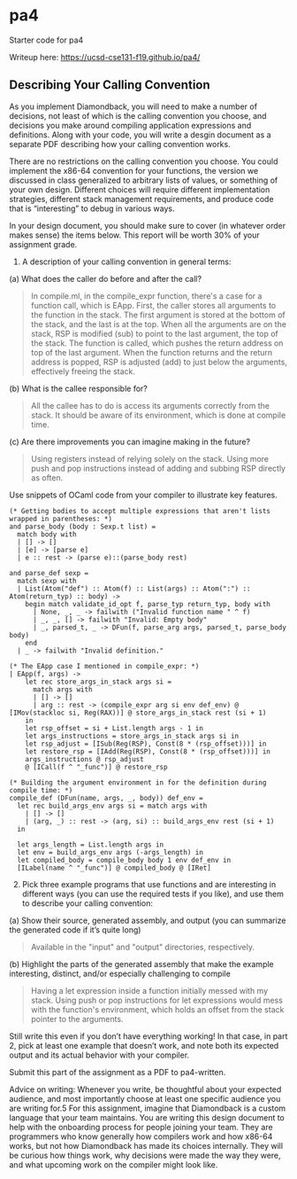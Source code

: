 # pa4
Starter code for pa4

Writeup here:
https://ucsd-cse131-f19.github.io/pa4/

## Describing Your Calling Convention
As you implement Diamondback, you will need to make a number of decisions, not least of which is the calling convention you choose, and decisions you make around compiling application expressions and definitions. Along with your code, you will write a desgin document as a separate PDF describing how your calling convention works.

There are no restrictions on the calling convention you choose. You could implement the x86-64 convention for your functions, the version we discussed in class generalized to arbitrary lists of values, or something of your own design. Different choices will require different implementation strategies, different stack management requirements, and produce code that is “interesting” to debug in various ways.

In your design document, you should make sure to cover (in whatever order makes sense) the items below. This report will be worth 30% of your assignment grade.
1. A description of your calling convention in general terms:

(a) What does the caller do before and after the call?
> In compile.ml, in the compile_expr function, there's a case for a function call, which is EApp. First, the caller stores all arguments to the function in the stack. The first argument is stored at the bottom of the stack, and the last is at the top. When all the arguments are on the stack, RSP is modified (sub) to point to the last argument, the top of the stack. The function is called, which pushes the return address on top of the last argument. When the function returns and the return address is popped, RSP is adjusted (add) to just below the arguments, effectively freeing the stack.

(b) What is the callee responsible for?
> All the callee has to do is access its arguments correctly from the stack. It should be aware of its environment, which is done at compile time.

(c) Are there improvements you can imagine making in the future?
> Using registers instead of relying solely on the stack. Using more push and pop instructions instead of adding and subbing RSP directly as often.

Use snippets of OCaml code from your compiler to illustrate key features.
```
(* Getting bodies to accept multiple expressions that aren't lists wrapped in parentheses: *)
and parse_body (body : Sexp.t list) =
  match body with
  | [] -> []
  | [e] -> [parse e]
  | e :: rest -> (parse e)::(parse_body rest)

and parse_def sexp =
  match sexp with
  | List(Atom("def") :: Atom(f) :: List(args) :: Atom(":") :: Atom(return_typ) :: body) ->
    begin match validate_id_opt f, parse_typ return_typ, body with
      | None, _, _ -> failwith ("Invalid function name " ^ f)
      | _, _, [] -> failwith "Invalid: Empty body"
      | _, parsed_t, _ -> DFun(f, parse_arg args, parsed_t, parse_body body)
    end  
  | _ -> failwith "Invalid definition."

(* The EApp case I mentioned in compile_expr: *)
| EApp(f, args) -> 
    let rec store_args_in_stack args si = 
      match args with
      | [] -> []
      | arg :: rest -> (compile_expr arg si env def_env) @ [IMov(stackloc si, Reg(RAX))] @ store_args_in_stack rest (si + 1)
    in 
    let rsp_offset = si + List.length args - 1 in
    let args_instructions = store_args_in_stack args si in
    let rsp_adjust = [ISub(Reg(RSP), Const(8 * (rsp_offset)))] in
    let restore_rsp = [IAdd(Reg(RSP), Const(8 * (rsp_offset)))] in
    args_instructions @ rsp_adjust
    @ [ICall(f ^ "_func")] @ restore_rsp

(* Building the argument environment in for the definition during compile time: *)
compile_def (DFun(name, args, _, body)) def_env =
  let rec build_args_env args si = match args with
    | [] -> []
    | (arg, _) :: rest -> (arg, si) :: build_args_env rest (si + 1)
  in
  
  let args_length = List.length args in
  let env = build_args_env args (-args_length) in
  let compiled_body = compile_body body 1 env def_env in
  [ILabel(name ^ "_func")] @ compiled_body @ [IRet]
```

2. Pick three example programs that use functions and are interesting in different ways (you can use the required tests if you like), and use them to describe your calling convention:

(a) Show their source, generated assembly, and output (you can summarize the generated code if it’s quite long)
> Available in the "input" and "output" directories, respectively.

(b) Highlight the parts of the generated assembly that make the example interesting, distinct, and/or especially challenging to compile
> Having a let expression inside a function initially messed with my stack. Using push or pop instructions for let expressions would mess with the function's environment, which holds an offset from the stack pointer to the arguments.

Still write this even if you don’t have everything working! In that case, in part 2, pick at least one example that doesn’t work, and note both its expected output and its actual behavior with your compiler.

Submit this part of the assignment as a PDF to pa4-written.

Advice on writing: Whenever you write, be thoughtful about your expected audience, and most importantly choose at least one specific audience you are writing for.5 For this assignment, imagine that Diamondback is a custom language that your team maintains. You are writing this design document to help with the onboarding process for people joining your team. They are programmers who know generally how compilers work and how x86-64 works, but not how Diamondback has made its choices internally. They will be curious how things work, why decisions were made the way they were, and what upcoming work on the compiler might look like.